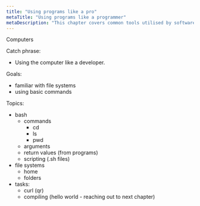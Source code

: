 ```yaml
---
title: "Using programs like a pro"
metaTitle: "Using programs like a programmer"
metaDescription: "This chapter covers common tools utilised by software developers including use of the command line, file systems, and useful utilities."
---
```


Computers

Catch phrase:

- Using the computer like a developer.

Goals:

- familiar with file systems
- using basic commands

Topics:

- bash
  - commands
    - cd
    - ls
    - pwd
  - arguments
  - return values (from programs)
  - scripting (.sh files)
- file systems
  - home
  - folders
- tasks:
  - curl (qr)
  - compiling (hello world - reaching out to next chapter)

